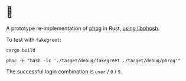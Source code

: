 # 🐸

A prototype re-implementation of [phog](https://gitlab.com/mobian1/phog) in Rust, [using libphosh](https://gitlab.com/mobian1/phog/-/issues/5).

To test with `fakegreet`:

```
cargo build

phoc -E "bash -lc './target/debug/fakegreet ./target/debug/phrog'"
```

The successful login combination is `user` / `0` / `9`.
